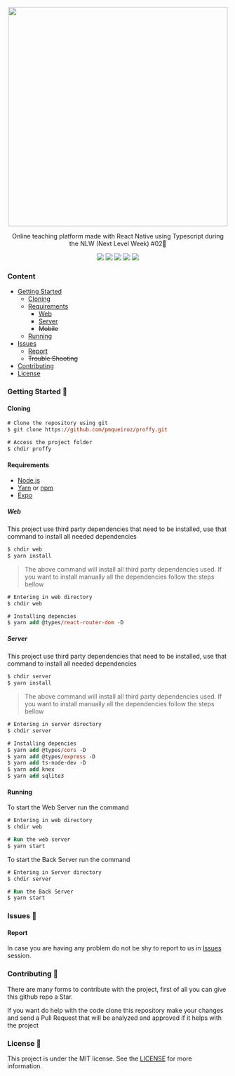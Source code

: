 <!-- 
    Thank you for reading this
    If you´re having any problem with this project please contact in the issues session
-->
<p align="center">
    <img width="500px" align="center" src="https://user-images.githubusercontent.com/54639269/89223832-dd796380-d5ad-11ea-9a39-fc852538ca13.png"></img>
</p>

<p align="center">
    Online teaching platform made with React Native using Typescript during the<a src="https://nextlevelweek.com"> NLW (Next Level Week) #02</a>🚀
</p>




<p align="center">
    <a src="https://github.com/pmqueiroz/proffy/blob/master/LICENSE"><img src="https://img.shields.io/github/license/pmqueiroz/proffy?color=%238257E5"></img></a>
    <img src="https://img.shields.io/github/stars/pmqueiroz/proffy?color=8257E5&logo=github"></img>
    <img src="https://img.shields.io/github/last-commit/pmqueiroz/proffy?color=%238257E5"></img>
    <a src="https://www.codacy.com/manual/pmqueiroz/proffy?utm_source=github.com&amp;utm_medium=referral&amp;utm_content=pmqueiroz/proffy&amp;utm_campaign=Badge_Grade"><img src="https://img.shields.io/netlify/b4d3ee80-98f0-42d0-b3d0-13879c811a00?color=%238257E5"></img></a>
    <a src="https://pmqueiroz-proffy.netlify.app"><img src="https://app.codacy.com/project/badge/Grade/b2d32fa731984f3e9c3eaa814861c9db"></img></a>
</p>

### Content
* [Getting Started](#Getting-Started-)
    * [Cloning](#Cloning)
    * [Requirements](#Requirements)
        * [Web](#Web)
        * [Server](#Server)
        * ~~Mobile~~
    * [Running](#Running)
* [Issues](#Issues-)
    * [Report](#Report)
    * ~~Trouble Shooting~~
* [Contributing](#Contributing-)
* [License](#License-)

### Getting Started 🚀

#### Cloning

```ps
# Clone the repository using git
$ git clone https://github.com/pmqueiroz/proffy.git

# Access the project folder
$ chdir proffy
```

#### Requirements
* [Node.js](https://nodejs.org/en)
* [Yarn](https://classic.yarnpkg.com/) or [npm](https://www.npmjs.com/)
* [Expo](https://expo.io/)

##### Web

This project use third party dependencies that need to be installed, use that command to install all needed dependencies

```ps
$ chdir web
$ yarn install
```

>The above command will install all third party dependencies used. If you want to install manually all the dependencies follow the steps bellow

```ps
# Entering in web directory
$ chdir web

# Installing depencies
$ yarn add @types/react-router-dom -D
```

##### Server 

This project use third party dependencies that need to be installed, use that command to install all needed dependencies

```ps
$ chdir server
$ yarn install
```

>The above command will install all third party dependencies used. If you want to install manually all the dependencies follow the steps bellow

```ps
# Entering in server directory
$ chdir server

# Installing depencies
$ yarn add @types/cors -D
$ yarn add @types/express -D
$ yarn add ts-node-dev -D
$ yarn add knex
$ yarn add sqlite3
```

#### Running

To start the Web Server run the command

```ps
# Entering in web directory
$ chdir web

# Run the web server
$ yarn start
```

To start the Back Server run the command

```ps
# Entering in Server directory
$ chdir server

# Run the Back Server
$ yarn start
```

### Issues 🐛

#### Report

In case you are having any problem do not be shy to report to us in [Issues](https://github.com/pmqueiroz/proffy/issues/) session.

### Contributing 🤝 

There are many forms to contribute with the project, first of all you can give this github repo a Star.

If you want do help with the code clone this repository make your changes and send a Pull Request that will be analyzed and approved if it helps with the project


### License 📝
This project is under the MIT license. See the [LICENSE](https://github.com/pmqueiroz/proffy/blob/master/LICENSE) for more information.